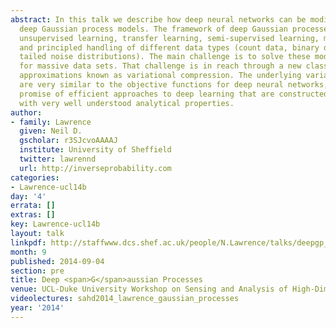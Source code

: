 ```yaml
---
abstract: In this talk we describe how deep neural networks can be modified to produce
  deep Gaussian process models. The framework of deep Gaussian processes allow for
  unsupervised learning, transfer learning, semi-supervised learning, multi-task learning
  and principled handling of different data types (count data, binary data, heavy
  tailed noise distributions). The main challenge is to solve these models efficiently
  for massive data sets. That challenge is in reach through a new class of variational
  approximations known as variational compression. The underlying variational bounds
  are very similar to the objective functions for deep neural networks, giving the
  promise of efficient approaches to deep learning that are constructed from components
  with very well understood analytical properties.
author:
- family: Lawrence
  given: Neil D.
  gscholar: r3SJcvoAAAAJ
  institute: University of Sheffield
  twitter: lawrennd
  url: http://inverseprobability.com
categories:
- Lawrence-ucl14b
day: '4'
errata: []
extras: []
key: Lawrence-ucl14b
layout: talk
linkpdf: http://staffwww.dcs.shef.ac.uk/people/N.Lawrence/talks/deepgp_ucl14.pdf
month: 9
published: 2014-09-04
section: pre
title: Deep <span>G</span>aussian Processes
venue: UCL-Duke University Workshop on Sensing and Analysis of High-Dimensional Data
videolectures: sahd2014_lawrence_gaussian_processes
year: '2014'
---
```


